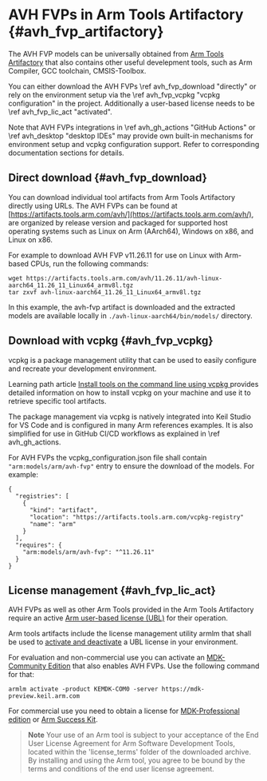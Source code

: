 # AVH FVPs in Arm Tools Artifactory {#avh_fvp_artifactory}

The AVH FVP models can be universally obtained from [Arm Tools Artifactory](https://www.keil.arm.com/artifacts/) that also contains other useful develepment tools, such as Arm Compiler, GCC toolchain, CMSIS-Toolbox.

You can either download the AVH FVPs \ref avh_fvp_download "directly" or rely on the environment setup via the \ref avh_fvp_vcpkg "vcpkg configuration" in the project. Additionally a user-based license needs to be \ref avh_fvp_lic_act "activated".

Note that AVH FVPs integrations in \ref avh_gh_actions "GitHub Actions" or \ref avh_desktop "desktop IDEs" may provide own built-in mechanisms for environment setup and vcpkg configuration support. Refer to corresponding documentation sections for details.

## Direct download {#avh_fvp_download}

You can download individual tool artifacts from Arm Tools Artifactory directly using URLs. The AVH FVPs can be found at [https://artifacts.tools.arm.com/avh/](https://artifacts.tools.arm.com/avh/), are organized by release version and packaged for supported host operating systems such as Linux on Arm (AArch64), Windows on x86, and Linux on x86.

For example to download AVH FVP v11.26.11 for use on Linux with Arm-based CPUs, run the following commands:

```
wget https://artifacts.tools.arm.com/avh/11.26.11/avh-linux-aarch64_11.26_11_Linux64_armv8l.tgz
tar zxvf avh-linux-aarch64_11.26_11_Linux64_armv8l.tgz
```

In this example, the avh-fvp artifact is downloaded and the extracted models are available locally in `./avh-linux-aarch64/bin/models/` directory.

## Download with vcpkg {#avh_fvp_vcpkg}

vcpkg is a package management utility that can be used to easily configure and recreate your development environment.

Learning path article [Install tools on the command line using vcpkg
](https://learn.arm.com/learning-paths/microcontrollers/vcpkg-tool-installation/) provides detailed information on how to install vcpkg on your machine and use it to retrieve specific tool artifacts.

The package management via vcpkg is natively integrated into Keil Studio for VS Code and is configured in many Arm references examples. It is also simplified for use in GitHub CI/CD workflows as explained in \ref avh_gh_actions.

For AVH FVPs the vcpkg_configuration.json file shall contain `"arm:models/arm/avh-fvp"` entry to ensure the download of the models. For example:

```
{
  "registries": [
    {
      "kind": "artifact",
      "location": "https://artifacts.tools.arm.com/vcpkg-registry"
      "name": "arm"
    }
  ],
  "requires": {
    "arm:models/arm/avh-fvp": "^11.26.11"
  }
}
```

## License management {#avh_fvp_lic_act}

AVH FVPs as well as other Arm Tools provided in the Arm Tools Artifactory require an active [Arm user-based license (UBL)](https://developer.arm.com/Tools%20and%20Software/User-based%20Licensing) for their operation.

Arm tools artifacts include the license management utility armlm that shall be used to [activate and deactivate](https://developer.arm.com/documentation/102516/1-3/Activate-and-deactivate-your-product-license) a UBL license in your environment.

For evaluation and non-commercial use you can activate an [MDK-Community Edition](https://www.keil.arm.com/keil-mdk/#mdk-v6-editions) that also enables AVH FVPs. Use the following command for that:

```
armlm activate -product KEMDK-COM0 -server https://mdk-preview.keil.arm.com
```

For commercial use you need to obtain a license for [MDK-Professional edition](https://www.keil.arm.com/keil-mdk/#mdk-v6-editions) or [Arm Success Kit](https://www.arm.com/products/development-tools/success-kits).

> **Note**
> Your use of an Arm tool is subject to your acceptance of the End User License Agreement for Arm Software Development Tools, located within the 'license_terms' folder of the downloaded archive. By installing and using the Arm tool, you agree to be bound by the terms and conditions of the end user license agreement.
